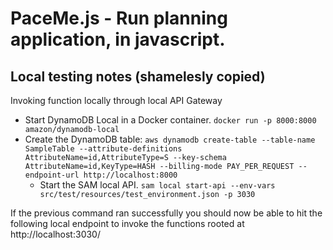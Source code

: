 # PaceMe.js - Run planning application, in javascript.


## Local testing notes (shamelesly copied)

Invoking function locally through local API Gateway

- Start DynamoDB Local in a Docker container. ```docker run -p 8000:8000 amazon/dynamodb-local```
- Create the DynamoDB table:
```aws dynamodb create-table --table-name SampleTable --attribute-definitions AttributeName=id,AttributeType=S --key-schema AttributeName=id,KeyType=HASH --billing-mode PAY_PER_REQUEST --endpoint-url http://localhost:8000```
    - Start the SAM local API. ```sam local start-api --env-vars src/test/resources/test_environment.json -p 3030```

If the previous command ran successfully you should now be able to hit the following local endpoint to invoke the functions rooted at http://localhost:3030/